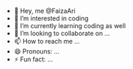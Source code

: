 - 👋 Hey, me @FaizaAri
- 👀 I’m interested in coding
- 🌱 I’m currently learning coding as well
- 💞️ I’m looking to collaborate on ...
- 📫 How to reach me ...
- 😄 Pronouns: ...
- ⚡ Fun fact: ...

<!---
FaizaAri/FaizaAri is a ✨ special ✨ repository because its `README.md` (this file) appears on your GitHub profile.
You can click the Preview link to take a look at your changes.
--->
